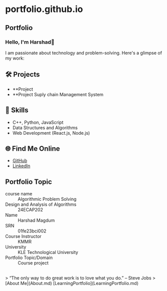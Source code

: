 # portfolio.github.io
## Portfolio

### Hello, I'm Harshad👋

I am passionate about technology and problem-solving. Here's a glimpse of my work:

## 🛠️ Projects
- **Project 
- **Project Suply chain Management System

## 🚀 Skills
- C++, Python, JavaScript
- Data Structures and Algorithms
- Web Development (React.js, Node.js)

## 🌐 Find Me Online
- [GitHub](https://github.com/Harshad-08)
- [LinkedIn](https://linkedin.com/in/your-linkedin-profile)

## Portfolio Topic

<dl>
<dt>course name</dt>
<dd>Algorithmic Problem Solving</dd>
<dt>Design and Analysis of Algorithms</dt>
<dd>24ECAP202</dd>
<dt>Name</dt>
<dd>Harshad Magdum</dd>
<dt>SRN</dt>
<dd>01fe23bci002</dd>
<dt>Course Instructor</dt>
<dd>KMMR</dd>
<dt>University</dt>
<dd>KLE Technological University</dd>
<dt>Portfolio Topic/Domain</dt>
<dd>Course project</dd>
</dl>

<br> 
> “The only way to do great work is to love what you do.” – Steve Jobs
>
[About Me](About.md)
[LearningPortfolio](LearningPortfolio.md)
